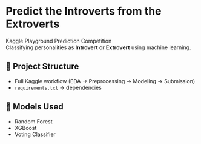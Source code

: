 # Predict the Introverts from the Extroverts

Kaggle Playground Prediction Competition  
Classifying personalities as **Introvert** or **Extrovert** using machine learning.

## 📂 Project Structure
- Full Kaggle workflow (EDA → Preprocessing → Modeling → Submission)
- `requirements.txt` → dependencies

## 🚀 Models Used
- Random Forest
- XGBoost
- Voting Classifier
